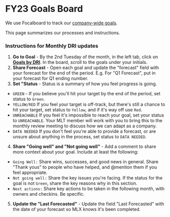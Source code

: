 # FY23 Goals Board 

We use Focalboard to track our [company-wide goals](https://community.mattermost.com/boards/workspace/8qt6sh1dzbybb8365caots67iy/b7qzfu3p11f8u9q6mkkfjer4pjr/vmhddhuuz6tbw3bnbou9gkeq8gw). 

This page summarizes our processes and instructions. 

### Instructions for Monthly DRI updates
1. **Go to Goal** - By the 2nd Tuesday of the month, in the left tab, click on [**Goals by DRI**](https://community.mattermost.com/boards/workspace/8qt6sh1dzbybb8365caots67iy/b7qzfu3p11f8u9q6mkkfjer4pjr/vbpoc5xwtm3ddfrz8kz11m38s7o). In the board, scroll to the goals under your initials.
2. **Share Forecast** - Open each goal and update the "forecast" field with your forecast for the end of the period. E.g. For "Q1 Forecast", put in your forecast for Q1 ending number.
3. **Set "Status** - Status is a summary of how you feel progress is going.
  - `GREEN` - If you believe you'll hit your target by the end of the period, set status to `Green`.
  - `YELLOW/RED` If you feel your target is off-track, but there's still a chance to hit your target, set status to `Yellow`, and if it's way off use `Red`.
   - `UNREACHABLE` If you feel it's impossible to reach your goal, set your status to `UNREACHABLE`. Your MLT member will work with you to bring this to the monthly review meeting to discuss how we can adapt as a company.
  - `DATA NEEDED` If you don't feel you're able to provide a forecast, or are unsure about anything in the process, set status to `DATA NEEDED`.

4. **Share "Going well" and "Not going well"** - Add a comment to share more context about your goal. Include at least the following:
  - `Going Well:` Share wins, successes, and good news in general. Share "Thank yous" to people who have helped, and @mention them if you feel appropriate.
  - `Not going well:` Share the key issues you're facing. If the status for the goal is not `Green`, share the key reasons why in this section.
  - `Next actions:` Share key actions to be taken in the following month, with owners and checkins. Be specific.

5. **Update the "Last Forecasted"** - Update the field "Last Forecasted" with the date of your forecast so MLX knows it's been completed.

